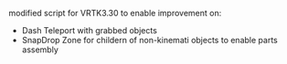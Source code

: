 modified script for VRTK3.30 to enable improvement on:

* Dash Teleport with grabbed objects
* SnapDrop Zone for childern of non-kinemati objects to enable parts assembly
